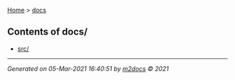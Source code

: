 [Home](index.md) > [docs](docs_index.md)  

## Contents of docs/

- [src/](src/src_index.md)

***

*Generated on 05-Mar-2021 16:40:51 by [m2docs](https://github.com/crgnam-research/m2docs) © 2021*